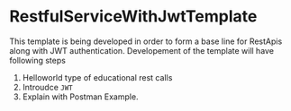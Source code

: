 # RestfulServiceWithJwtTemplate
This template is being developed in order to form a base line for RestApis along with JWT authentication. 
Developement of the template will have following steps
1. Helloworld type of educational rest calls 
2. Introudce `JWT`
3. Explain with Postman Example.

